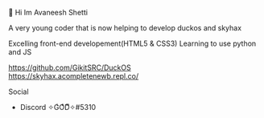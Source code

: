 👋 Hi Im Avaneesh Shetti

A very young coder that is now helping to develop duckos and skyhax

Excelling front-end developement(HTML5 & CSS3)
Learning to use python and JS

https://github.com/GikitSRC/DuckOS
https://skyhax.acompletenewb.repl.co/


Social
  - Discord ✧GͥOͣDͫ✧#5310
